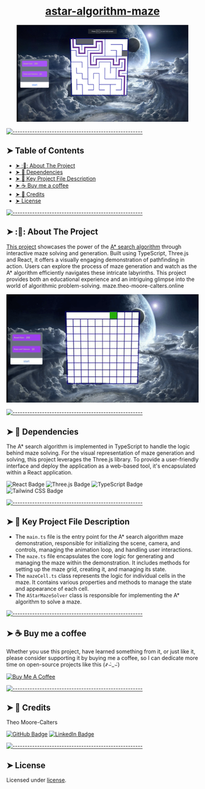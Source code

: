 <h1 align="center"><a href="https://maze.theo-moore-calters.online">astar-algorithm-maze</a></h1>

<p align="center">
  <img src="images/maze.png" alt="Logo" width="450" height="auto" />
</p>


[![-----------------------------------------------------](https://raw.githubusercontent.com/andreasbm/readme/master/assets/lines/cloudy.png)](#table-of-contents)

## ➤ Table of Contents

* [➤ ::pencil:: About The Project](#-pencil-about-the-project)
* [➤ :rocket: Dependencies](#-rocket-dependencies)
* [➤ :floppy_disk: Key Project File Description](#-floppy_disk-key-project-file-description)
* [➤ :coffee: Buy me a coffee](#-coffee-buy-me-a-coffee)
* [➤ :scroll: Credits](#-scroll-credits)
* [➤ License](#-license)


[![-----------------------------------------------------](https://raw.githubusercontent.com/andreasbm/readme/master/assets/lines/cloudy.png)](#pencil-about-the-project)

## ➤ ::pencil:: About The Project

[This project](maze.theo-moore-calters.online) showcases the power of the [A* search algorithm](https://en.wikipedia.org/wiki/A*_search_algorithm) through interactive maze solving and generation. Built using TypeScript, Three.js and React, it offers a visually engaging demonstration of pathfinding in action. Users can explore the process of maze generation and watch as the A* algorithm efficiently navigates these intricate labyrinths. This project provides both an educational experience and an intriguing glimpse into the world of algorithmic problem-solving.
maze.theo-moore-calters.online

<p align="center">
  <img src="images/mazegif.gif" alt="Logo" width="650" height="auto" />
</p>

[![-----------------------------------------------------](https://raw.githubusercontent.com/andreasbm/readme/master/assets/lines/cloudy.png)](#rocket-dependencies)

## ➤ :rocket: Dependencies

The A* search algorithm is implemented in TypeScript to handle the logic behind maze solving. For the visual representation of maze generation and solving, this project leverages the Three.js library. To provide a user-friendly interface and deploy the application as a web-based tool, it's encapsulated within a React application.
  
![React Badge](https://img.shields.io/badge/React-61DAFB?logo=react&logoColor=000&style=for-the-badge) ![Three.js Badge](https://img.shields.io/badge/Three.js-000?logo=threedotjs&logoColor=fff&style=for-the-badge)
 ![TypeScript Badge](https://img.shields.io/badge/TypeScript-3178C6?logo=typescript&logoColor=fff&style=for-the-badge) ![Tailwind CSS Badge](https://img.shields.io/badge/Tailwind%20CSS-06B6D4?logo=tailwindcss&logoColor=fff&style=for-the-badge) 
  



[![-----------------------------------------------------](https://raw.githubusercontent.com/andreasbm/readme/master/assets/lines/cloudy.png)](#floppy_disk-key-project-file-description)

## ➤ :floppy_disk: Key Project File Description

*  The `main.ts` file is the entry point for the A* search algorithm maze demonstration, responsible for initializing the scene, camera, and controls, managing the animation loop, and handling user interactions.
* The `maze.ts` file encapsulates the core logic for generating and managing the maze within the demonstration. It includes methods for setting up the maze grid, creating it, and managing its state.
* The `mazeCell.ts` class represents the logic for individual cells in the maze. It contains various properties and methods to manage the state and appearance of each cell.
* The `AStarMazeSolver` class is responsible for implementing the A* algorithm to solve a maze.



[![-----------------------------------------------------](https://raw.githubusercontent.com/andreasbm/readme/master/assets/lines/cloudy.png)](#coffee-buy-me-a-coffee)

## ➤ :coffee: Buy me a coffee
Whether you use this project, have learned something from it, or just like it, please consider supporting it by buying me a coffee, so I can dedicate more time on open-source projects like this (҂⌣̀_⌣́)

<a href="https://www.buymeacoffee.com/i1Cps" target="_blank"><img src="https://cdn.buymeacoffee.com/buttons/v2/default-violet.png" alt="Buy Me A Coffee" style="height: 60px !important;width: 217px !important;" ></a>



[![-----------------------------------------------------](https://raw.githubusercontent.com/andreasbm/readme/master/assets/lines/cloudy.png)](#scroll-credits)

## ➤ :scroll: Credits

Theo Moore-Calters 


[![GitHub Badge](https://img.shields.io/badge/GitHub-100000?style=for-the-badge&logo=github&logoColor=white)](https://github.com/i1Cps) [![LinkedIn Badge](https://img.shields.io/badge/LinkedIn-0077B5?style=for-the-badge&logo=linkedin&logoColor=white)](www.linkedin.com/in/theo-moore-calters)


[![-----------------------------------------------------](https://raw.githubusercontent.com/andreasbm/readme/master/assets/lines/cloudy.png)](#license)

## ➤ License
	
Licensed under [license](https://opensource.org/licenses/license).
